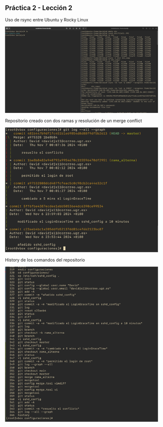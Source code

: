 ## Práctica 2 - Lección 2

Uso de rsync entre Ubuntu y Rocky Linux

![Uso de rsync entre Ubuntu y Rocky Linux](capturas/p2-l2-rsync.png)

Repositorio creado con dos ramas y resolución de un merge conflict

![Repositorio creado con dos ramas y resolución de un merge conflict](capturas/p2-l2-repositorio.png)

History de los comandos del repositorio

![History de los comandos del repositorio](capturas/p2-l2-history.png)

